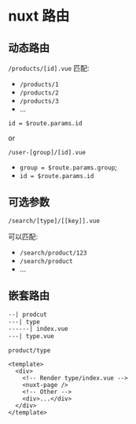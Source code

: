 # nuxt 路由

## 动态路由

`/products/[id].vue` 匹配:
- `/products/1`
- `/products/2`
- `/products/3`
- ...

`id = $route.params.id`

or

`/user-[group]/[id].vue`

- `group = $route.params.group`;
- `id = $route.params.id`

## 可选参数

`/search/[type]/[[key]].vue`

可以匹配:
- `/search/product/123`
- `/search/product`
- ...

## 嵌套路由

```txt
--| prodcut
---| type
------| index.vue
---| type.vue
```


`product/type`
```vue
<template>
  <div>
    <!-- Render type/index.vue -->
    <nuxt-page />
    <!-- Other -->
    <div>...</div>
  </div>
</template>
```